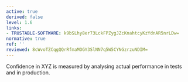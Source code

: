 ```yaml
---
active: true
derived: false
level: 1.6
links:
- TRUSTABLE-SOFTWARE: k9bSLhy8er73LckFPZygJZcKnahtcyKzYdnAR5nrLDw=
normative: true
ref: ''
reviewed: 8cWvoTZCqgQQrRfmaMOGY3SlNN7q5W5CYNGzrzuNDIM=
---
```


Confidence in XYZ is measured by analysing actual performance in tests and in production.
